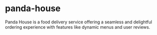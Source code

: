 # panda-house
Panda House is a food delivery service offering a seamless and delightful ordering experience with features like dynamic menus and user reviews.

